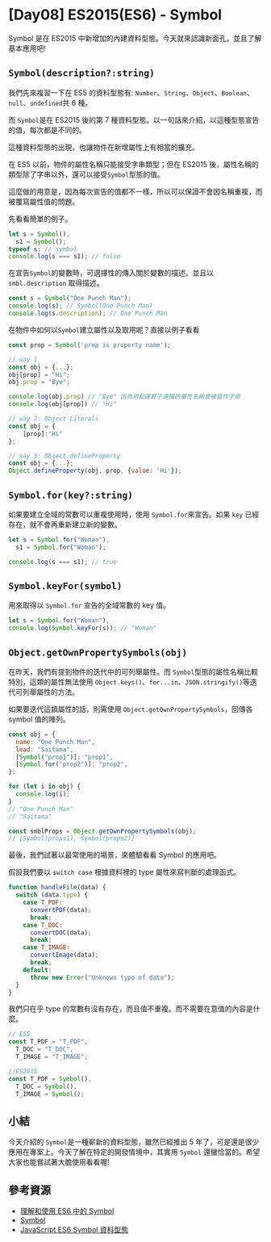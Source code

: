 # [Day08] ES2015(ES6) - Symbol

Symbol 是在 ES2015 中新增加的內建資料型態。今天就來認識新面孔，並且了解基本應用吧!

## `Symbol(description?:string)`

我們先來複習一下在 ES5 的資料型態有: `Number`、`String`、`Object`、`Boolean`、`null`、`undefined`共 6 種。

而 `Symbol`是在 ES2015 後的第 7 種資料型態。以一句話來介紹，以這種型態宣告的值，每次都是不同的。

這種資料型態的出現，也讓物件在新增屬性上有相當的擴充。

在 ES5 以前，物件的屬性名稱只能接受字串類型；但在 ES2015 後，屬性名稱的類型除了字串以外，還可以接受`Symbol`型態的值。

這麼做的用意是，因為每次宣告的值都不一樣，所以可以保證不會因名稱重複，而被覆寫屬性值的問題。

先看看簡單的例子。

```javascript
let s = Symbol(),
  s1 = Symbol();
typeof s; // symbol
console.log(s === s1); // false
```

在宣告`Symbol`的變數時，可選擇性的傳入關於變數的描述。並且以 `smbl.description` 取得描述。

```javascript
const s = Symbol("One Punch Man");
console.log(s); // Symbol(One Punch Man)
console.log(s.description); // One Punch Man
```

在物件中如何以`Symbol`建立屬性以及取用呢？直接以例子看看

```javascript
const prop = Symbol('prop is property name');

// way 1
const obj = {...};
obj[prop] = "Hi";
obj.prop = "Bye";

console.log(obj.prop) // "Bye" 因為用點運算子連接的屬性名稱會被當作字串
console.log(obj[prop]) // "Hi"

// way 2: Object Literals
const obj = {
    [prop]:"Hi"
};

// way 3: Object.defineProperty
const obj = {...};
Object.defineProperty(obj, prop, {value: 'Hi'});
```

## `Symbol.for(key?:string)`

如果要建立全域的常數可以重複使用時，使用 `Symbol.for`來宣告。如果 `key` 已經存在，就不會再重新建立新的變數。

```javascript
let s = Symbol.for("Woman"),
  s1 = Symbol.for("Woman");

console.log(s === s1); // true
```

## `Symbol.keyFor(symbol)`

用來取得以 `Symbol.for` 宣告的全域常數的 key 值。

```javascript
let s = Symbol.for("Woman"),
console.log(Symbol.keyFor(s)); // "Woman"
```

## `Object.getOwnPropertySymbols(obj)`

在昨天，我們有提到物件的迭代中的可列舉屬性。而 `Symbol`型態的屬性名稱比較特別，這類的屬性無法使用
`Object.keys()`、`for...in`、`JSON.stringify()`等迭代可列舉屬性的方法。

如果要迭代這類屬性的話，則需使用 `Object.getOwnPropertySymbols`，回傳各 symbol 值的陣列。

```javascript
const obj = {
  name: "One Punch Man",
  lead: "Saitama",
  [Symbol("prop1")]: "prop1",
  [Symbol.for("prop2")]: "prop2",
};

for (let i in obj) {
  console.log(i);
}
// "One Punch Man"
// "Saitama"

const smblProps = Object.getOwnPropertySymbols(obj);
// [Symbol(props1), Symbol(props2)]
```

最後，我們試著以最常使用的場景，來體驗看看 Symbol 的應用吧。

假設我們要以 `switch case` 根據資料裡的 type 屬性來寫判斷的處理函式。

```javascript
function handleFile(data) {
  switch (data.type) {
    case T_PDF:
      convertPDF(data);
      break;
    case T_DOC:
      convertDOC(data);
      break;
    case T_IMAGE:
      convertImage(data);
      break;
    default:
      throw new Error("Unknown type of data");
  }
}
```

我們只在乎 type 的常數有沒有存在，而且值不重複。而不需要在意值的內容是什麼。

```javascript
// ES5
const T_PDF = "T_PDF",
  T_DOC = "T_DOC",
  T_IMAGE = "T_IMAGE";

//ES2015
const T_PDF = Symbol(),
  T_DOC = Symbol(),
  T_IMAGE = Symbol();
```

## 小結

今天介紹的 `Symbol`是一種嶄新的資料型態，雖然已經推出 5 年了，可是還是很少應用在專案上。今天了解在特定的開發情境中，其實用 `Symbol` 還蠻恰當的。希望大家也能嘗試著大膽使用看看喔!

## 參考資源

- [理解和使用 ES6 中的 Symbol](https://cloud.tencent.com/developer/article/1191039)
- [Symbol](https://es6.ruanyifeng.com/#docs/symbol)
- [JavaScript ES6 Symbol 資料型態](https://www.fooish.com/javascript/ES6/Symbol.html)

